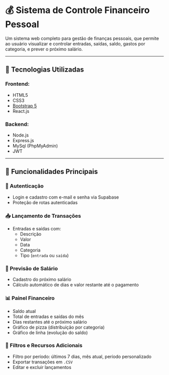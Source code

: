 # 💰 Sistema de Controle Financeiro Pessoal

Um sistema web completo para gestão de finanças pessoais, que permite ao usuário visualizar e controlar entradas, saídas, saldo, gastos por categoria, e prever o próximo salário.

---

## 📌 Tecnologias Utilizadas

### Frontend:
- HTML5
- CSS3
- [Bootstrap 5](https://getbootstrap.com/)
- React.js

### Backend:
- Node.js
- Express.js
- MySql (PhpMyAdmin)
- JWT

---

## 🎯 Funcionalidades Principais

### 🔐 Autenticação
- Login e cadastro com e-mail e senha via Supabase
- Proteção de rotas autenticadas

### 📥 Lançamento de Transações
- Entradas e saídas com:
  - Descrição
  - Valor
  - Data
  - Categoria
  - Tipo (`entrada` ou `saída`)

### 💼 Previsão de Salário
- Cadastro do próximo salário
- Cálculo automático de dias e valor restante até o pagamento

### 📊 Painel Financeiro
- Saldo atual
- Total de entradas e saídas do mês
- Dias restantes até o próximo salário
- Gráfico de pizza (distribuição por categoria)
- Gráfico de linha (evolução do saldo)

### 🔎 Filtros e Recursos Adicionais
- Filtro por período: últimos 7 dias, mês atual, período personalizado
- Exportar transações em `.CSV`
- Editar e excluir lançamentos

